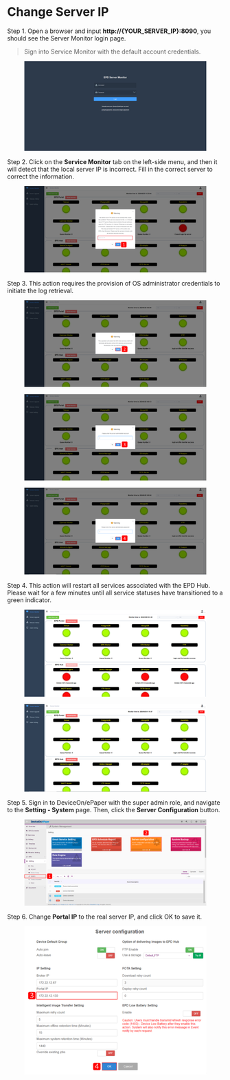 # Change Server IP

Step 1. Open a browser and input **http://{YOUR\_SERVER\_IP}:8090**, you should see the Server Monitor login page.

> Sign into Service Monitor with the default account credentials.

<figure><img src="../../../.gitbook/assets/image (184).png" alt=""><figcaption></figcaption></figure>

Step 2. Click on the **Service Monitor** tab on the left-side menu, and then it will detect that the local server IP is incorrect. Fill in the correct server to correct the information.

<figure><img src="../../../.gitbook/assets/image (425).png" alt=""><figcaption></figcaption></figure>

Step 3. This action requires the provision of OS administrator credentials to initiate the log retrieval.&#x20;

<figure><img src="../../../.gitbook/assets/image (30).png" alt=""><figcaption></figcaption></figure>

<figure><img src="../../../.gitbook/assets/image (31).png" alt=""><figcaption></figcaption></figure>

<figure><img src="../../../.gitbook/assets/image (32).png" alt=""><figcaption></figcaption></figure>

Step 4. This action will restart all services associated with the EPD Hub. Please wait for a few minutes until all service statuses have transitioned to a green indicator.

<figure><img src="../../../.gitbook/assets/image (410).png" alt=""><figcaption></figcaption></figure>

<figure><img src="../../../.gitbook/assets/image (411).png" alt=""><figcaption></figcaption></figure>

Step 5. Sign in to DeviceOn/ePaper with the super admin role, and navigate to the **Setting - System** page. Then, click the **Server Configuration** button.

<figure><img src="../../../.gitbook/assets/image (18).png" alt=""><figcaption></figcaption></figure>

Step 6. Change **Portal IP** to the real server IP, and click OK to save it.

<figure><img src="../../../.gitbook/assets/image (20).png" alt=""><figcaption></figcaption></figure>
